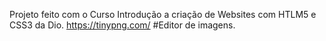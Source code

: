 Projeto feito com o Curso Introdução a criação de Websites com HTLM5 e CSS3 da Dio.
https://tinypng.com/   #Editor de imagens.
